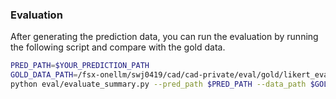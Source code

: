 
### Evaluation
After generating the prediction data, you can run the evaluation by running the following script and compare with the gold data.  
```bash
PRED_PATH=$YOUR_PREDICTION_PATH
GOLD_DATA_PATH=/fsx-onellm/swj0419/cad/cad-private/eval/gold/likert_evaluation_results.json
python eval/evaluate_summary.py --pred_path $PRED_PATH --data_path $GOLD_DATA_PATH
```
